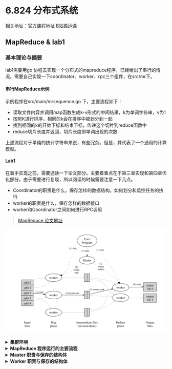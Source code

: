 # 6.824 分布式系统

相关地址：[官方课程地址](https://pdos.csail.mit.edu/6.824/index.html)  [B站搬运课](https://www.bilibili.com/video/BV1qk4y197bB)

## MapReduce & lab1
### 基本理论与摘要

lab1需要用go 协程去实现一个分布式的mapreduce程序，已经给出了串行的情况。需要自己实现一下coordinator、worker、rpc三个组件，在src/mr下。

#### 串行MapReduce示例

示例程序在src/main/mrsequence.go 下，主要流程如下：

- 读取文件内容并调用map函数生成k-v形式的中间结果，k为单词字符串，v为1
- 按照K进行排序，相同的k会在排序中被划分到一起
- 找到相同的k的开始下标和结束下标，传递这个切片到reduce函数中
- reduce切片长度并返回，切片长度即单词出现的次数

上述流程对于单纯的统计字符串来说，有些冗杂。但是，其代表了一个通用的计算模型。

#### Lab1

在着手实现之前，需要通读一下论文部分。主要着重点在于第三章实现和第四章优化部分。由于需要进行复现，所以阅读的时候需要注意一下几点。

- Coordinator的职责是什么，保存怎样的数据结构，如何划分和监控任务的执行
- worker的职责是什么，保存怎样的数据接口
- worker和Coordinator之间如何进行RPC调用

> [MapReduce 论文地址](http://static.googleusercontent.com/media/research.google.com/zh-CN//archive/mapreduce-osdi04.pdf)

![MapReduce- execution overview](./doc/img/MapReduceExecutionOverview.png)

<details>
<summary><strong> 集群环境 </strong></summary>

- 依托于GFS提供全局的文件系统
- 大量廉价机器去做分布式计算，由于机器的不稳定性，需要考虑到容错的情况

</details>

<details>
<summary><strong> MapReduce 程序运行的主要流程 </strong></summary>

MapReduce主要流程如下：
1. 将输入的文件按照固定的大小SIZE进行划分，并Fork出多个进程，包含有Master和Worker
2. 根据用户指定的参数M & R 确定最终有M个Map任务以及R个Reduce任务，Master选择一个空闲的Worker去执行Map任务
3. worker进程读取指定的输入，并生产相应的KV中间结果，存储在内存中
4. 被缓存的KV中间结果会被周期性的写入磁盘，Master进程会存储其所在的位置，以便于后续分配Reduce任务
5. 当一个工作者被分配Reduce任务，它会通过远程过程调用去读取存储在Map进程本地的中间结果，当读取完所有的中间结果之后进行排序（这种排序的思想在数据库算子的设计中也非常的常见
6. 当Reduce迭代处理完所有的中间结果之后，根据每一个输入的独特的K生成相应的reduce产出的value，并追加到最终到输出文件
7. 所有任务处理完成，Master进程唤醒用户进程，继续执行

基本的原理是一样的，但是对于lab来说一些设计上需要有细微的不同。

Lab1主要流程梳理：
1. 启动Master进程，根据传入的文件名读取文件内容进入内存，根据划分函数划分好任务。初始化状态，包括有Map任务和Reduce任务（空）。
2. worker 初始化协程池。每一个协程向Master进程发起Rpc请求，尝试获得任务。若rpc调用失败，则进行重试，重试三次后失败，则认为主进程已经退出，进程结束。
3. Master 进程接收到Worker的RPC调用之后，分配ID给Worker，并挑选出空余的任务通过RPC返回给Worker。在Master本地，初始化任务和Worker之间的映射关系，并利用心跳机制周期性确认worker的健康状态。
4. Worker 进程通过RPC获得任务和ID之后，根据任务类型执行相应的函数，并输出相应文件。通过RPC调用将输出文件和ID传输给Master。执行新的RPC调用获得任务。
5. 当Master多次ping Worker失败后，认为worker进程意外退出，则重置任务状态。
    

**设计上的问题**
- 输入分区函数：Map函数需要将任务分发给多个不同的worker进程，那么任务的负载均衡是非常重要的，程序性能的下限取决于最晚执行的Map任务，另外最为糟糕的事情是，框架会kill掉执行时间过长掉任务（理由是可能是由于物理机的问题导致任务执行时间过长），并进行重新的调度。
  但若是由于框架本身的问题，带来的后果是无论重新调度多少次，该任务最终都会由于超时而执行失败。因此，如何平均分配任务到每一个worker是非常重要的。
  lab中的任务是需要读取文本文件，有一个问题在于如何按照固定大小进行划分导致摸个单词被分割开的情况该如何处理？

- 状态设计：包含有多种状态，任务的状态（map、reudce），Worker协程的状态，以及其两者的相关关系，ID模型的设计。状态图变化等等。

- 协程池设计：协程池的大小如何设计？是否和M & R的大小有关？

- 心跳模块的设计：

- RPC 调用设计：


</details>

<details>
<summary><strong> Master 职责与保存的结构体 </strong></summary>

- 任务：读取并划分任务、保存任务状态及状态变化
- 监控：监控Worker的健康状况，监控所有任务的执行情况

</details>

<details>
<summary><strong> Worker 职责与保存的结构体 </strong></summary>

- 执行具体的Map和Reduce的任务
- 向Master通报情况

</details>


<!-- template -->
<!-- <details>
<summary><strong>  </strong></summary>
</details> -->

